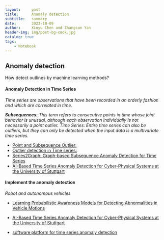 ```yaml
---
layout:     post
title:      Anomaly detection
subtitle:   summary
date:       2023-10-09
author:     Xinyu Chen and Zhangcun Yan
header-img: img/post-bg-cook.jpg
catalog: true
tags:
    - Notebook
---
```


## Anomaly detection

How detect outlines by machine learning methods?

#### Anomaly Detection in Time Series

*Time series are observations that have been recorded in an orderly fashion and which are correlated in time.*

***Subsequences**: This term refers to consecutive points in time whose joint behavior is unusual, although each observation individually is not necessarily a point outlier. Time Series: Entire time series can also be outliers, but they can only be detected when the input data is a multivariate time series.* 

* [Point and Subsequence Outlier:](https://neptune.ai/blog/anomaly-detection-in-time-series)
* [Outlier detection in Time series:](https://s-ai-f.github.io/Time-Series/outlier-detection-in-time-series.html)
* [Series2Graph: Graph-based Subsequence Anomaly Detection for Time Series](https://arxiv.org/abs/2207.12208)
* [AI-Based Time Series Anomaly Detection for Cyber-Physical Systems at the University of Stuttgart](https://www.mathworks.com/company/newsletters/articles/ai-based-time-series-anomaly-detection-for-cyber-physical-systems-at-the-university-of-stuttgart.html?source=15574&s_eid=psm_15574)

#### Implement the anomaly detection

*Robot and autonomous vehicles*

* [Learning Probabilistic Awareness Models for Detecting Abnormalities in Vehicle Motions](https://ieeexplore.ieee.org/stamp/stamp.jsp?arnumber=8700594&casa_token=wtED7-Xdk4UAAAAA:DCKbyOjEP22m0fe_RKgTFZu04pCT-t6Uivi1jnAkwHYURygt7XPzpuHGxuzvSaS5fF_YiqlE&tag=1)

* [AI-Based Time Series Anomaly Detection for Cyber-Physical Systems at the University of Stuttgart](https://x.com/MathWorks/status/1710958275590504701?t=HjZ8H0ow6xlApIi3jAhmcw&s=05)

* [software platform for time series anomaly detection](https://twitter.com/MathWorks/status/1710958275590504701?t=HjZ8H0ow6xlApIi3jAhmcw&s=05)
